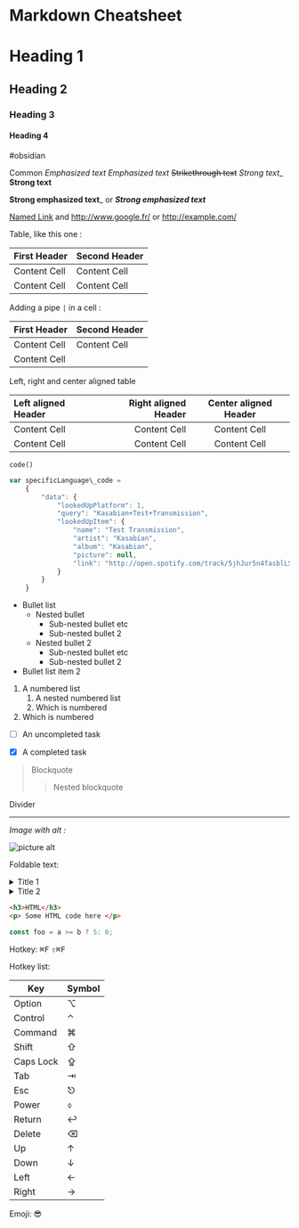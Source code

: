 # Markdown Cheatsheet
# Heading 1
## Heading 2 
### Heading 3 
#### Heading 4 

#obsidian

Common 
_Emphasized text_ 
*Emphasized text*
~~Strikethrough text~~
_Strong text__ **Strong text**

__Strong emphasized text___ or ***Strong emphasized text***

[Named Link](http://www.google.fr/ "Named link title") and http://www.google.fr/ or <http://example.com/>


    
Table, like this one :

First Header  | Second Header
------------- | -------------
Content Cell  | Content Cell
Content Cell  | Content Cell


Adding a pipe `|` in a cell :

First Header  | Second Header
------------- | -------------
Content Cell  | Content Cell
Content Cell  | |


Left, right and center aligned table

Left aligned Header | Right aligned Header | Center aligned Header
| :--- | ---: | :---:
Content Cell  | Content Cell | Content Cell
Content Cell  | Content Cell | Content Cell



`code()`


```javascript
var specificLanguage\_code = 
    {
        "data": {
            "lookedUpPlatform": 1,
            "query": "Kasabian+Test+Transmission",
            "lookedUpItem": {
                "name": "Test Transmission",
                "artist": "Kasabian",
                "album": "Kasabian",
                "picture": null,
                "link": "http://open.spotify.com/track/5jhJur5n4fasblLSCOcrTp"
            }
        }
    }
```

* Bullet list
	* Nested bullet
		* Sub-nested bullet etc
		* Sub-nested bullet 2
	* Nested bullet 2
		* Sub-nested bullet etc
		* Sub-nested bullet 2
* Bullet list item 2


1. A numbered list
    1. A nested numbered list
    2. Which is numbered
2. Which is numbered



- [ ] An uncompleted task
- [x] A completed task


> Blockquote
>> Nested blockquote

Divider
- - - -

_Image with alt :_

![picture alt](http://via.placeholder.com/200x150 "Title is optional")


Foldable text:

<details>
  <summary>Title 1</summary>
  <p>Content 1 Content 1 Content 1 Content 1 Content 1</p>
</details>
<details>
  <summary>Title 2</summary>
  <p>Content 2 Content 2 Content 2 Content 2 Content 2</p>
</details>


```html
<h3>HTML</h3>
<p> Some HTML code here </p>
```

```Typescript
const foo = a >= b ? 5: 6;
```

Hotkey:
<kbd>⌘F</kbd>
<kbd>⇧⌘F</kbd>

Hotkey list:

| Key | Symbol |
| --- | --- |
| Option | ⌥ |
| Control | ⌃ |
| Command | ⌘ |
| Shift | ⇧ |
| Caps Lock | ⇪ |
| Tab | ⇥ |
| Esc | ⎋ |
| Power | ⌽ |
| Return | ↩ |
| Delete | ⌫ |
| Up | ↑ |
| Down | ↓ |
| Left | ← |
| Right | → |

Emoji: 😎

